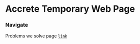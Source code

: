 # Accrete Temporary Web Page #

### Navigate ###

Problems we solve page [`link`](https://ikacc96.github.io/html/custom/problemsWeSolve.html)